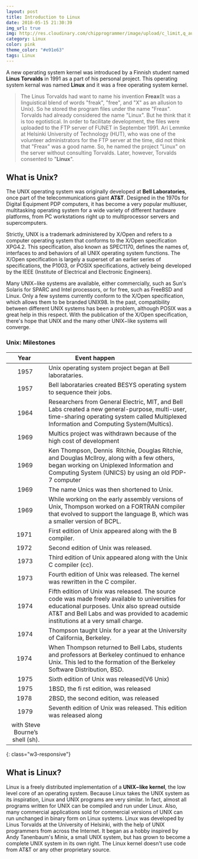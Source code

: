 ```yaml
---
layout: post
title: Introduction to Linux
date: 2018-05-15 21:30:39
img_url: true
img: http://res.cloudinary.com/chipprogrammer/image/upload/c_limit,q_auto:low,w_668/v1526404917/blog/image_w8zcid.png
category: Linux
color: pink
theme_color: "#e91e63"
tags: Linux
---
```


A new operating system kernel was introduced by a Finnish student named **Linus Torvalds** in 1991 as a part of his personal project. This operating system kernal was named **Linux** and it was a free operating system kernel. 
> The Linus Torvalds had want to name his invention **Freax**(It was a linguistical blend of words "freak", "free", and "X" as an allusion to Unix). So he stored the program files under the name "Freax". Torvalds had already considered the name "Linux". But he think that it is too egotistical. In order to facilitate development, the files were uploaded to the FTP server of FUNET in September 1991. Ari Lemmke at Helsinki University of Technology (HUT), who was one of the volunteer administrators for the FTP server at the time, did not think that "Freax" was a good name. So, he named the project "Linux" on the server without consulting Torvalds. Later, however, Torvalds consented to "**Linux**".

## What is Unix?

The UNIX operating system was originally developed at **Bell Laboratories**, once part of the
telecommunications giant **AT&T**. Designed in the 1970s for Digital Equipment PDP computers, it has
become a very popular multiuser, multitasking operating system for a wide variety of different hardware
platforms, from PC workstations right up to multiprocessor servers and supercomputers.

Strictly, UNIX is a trademark administered by X/Open and refers to a computer operating system that
conforms to the X/Open specification XPG4.2. This specification, also known as SPEC1170, defines the
names of, interfaces to and behaviors of all UNIX operating system functions. The X/Open specification is
largely a superset of an earlier series of specifications, the P1003, or POSIX specifications, actively being
developed by the IEEE (Institute of Electrical and Electronic Engineers).

Many UNIX−like systems are available, either commercially, such as Sun's Solaris for SPARC and Intel
processors, or for free, such as FreeBSD and Linux. Only a few systems currently conform to the X/Open
specification, which allows them to be branded UNIX98. In the past, compatibility between different UNIX
systems has been a problem, although POSIX was a great help in this respect. With the publication of the
X/Open specification, there's hope that UNIX and the many other UNIX−like systems will converge.

### Unix: Milestones

|  Year  |           Event happen                                          |
|:------:|-----------------------------------------------------------------|
|  1957  | Unix operating system project began at Bell laborataries.       |
|  1957  | Bell laborataries created BESYS operating system to sequence their jobs.|
|  1964  | Researchers from General Electric, MIT, and Bell Labs created a new general-purpose, multi-user, time-sharing operating system called Multiplexed Information and Computing System(Multics).
|  1969  | Multics project was withdrawn because of the high cost of development |
|  1969  |  Ken Thompson, Dennis  Ritchie, Douglas Ritchie, and Douglas Mcllroy, along with a few others, began working on Uniplexed Information and Computing System (UNICS) by using an old PDP-7 computer |
|  1969  | The name Unics was then shortened to Unix. |
|  1969  | While working on the early assembly versions of Unix, Thompson worked on a FORTRAN compiler that evolved to support the language B, which was a smaller version of BCPL. |
|  1971  | First edition of Unix appeared along with the B compiler. |
|  1972  | Second edition of Unix was released. |
|  1973  | Third edition of Unix appeared along with the Unix C compiler (cc). |
|  1973  | Fourth edition of Unix was released. The kernel was rewritten in the C compiler. |
|  1974  | Fifth edition of Unix was released. The source code was made freely available to universities for educational purposes. Unix also spread outside AT&T and Bell Labs and was provided to academic institutions at a very small charge. |
|  1974  | Thompson taught Unix for a year at the University of California, Berkeley. |
|  1974  | When Thompson returned to Bell Labs, students and professors at Berkeley continued to enhance Unix. This led to the formation of the Berkeley Software Distribution, BSD. |
|  1975  | Sixth edition of Unix was released(V6 Unix) |
|  1975  | 1BSD, the fi rst edition, was released |
|  1978  | 2BSD, the second edition, was released |
|  1979  | Seventh edition of Unix was released. This edition was released along 
with Steve Bourne’s shell (sh). |
{: class="w3-responsive"}

## What is Linux?
Linux is a freely distributed implementation of a **UNIX−like kernel**, the low level
core of an operating system. Because Linux takes the UNIX system as its inspiration, Linux and UNIX programs are very similar. In fact, almost all programs written for UNIX can be compiled and run under Linux. Also, many commercial applications sold for commercial versions of UNIX can run unchanged in binary form on Linux systems. Linux was developed by Linus Torvalds at the University of Helsinki, with the help of UNIX programmers from across the Internet. It began as a hobby inspired by Andy Tanenbaum's Minix, a small UNIX system, but has grown to become a complete UNIX system in its own right. The Linux kernel doesn't use code from AT&T or any other proprietary source.
